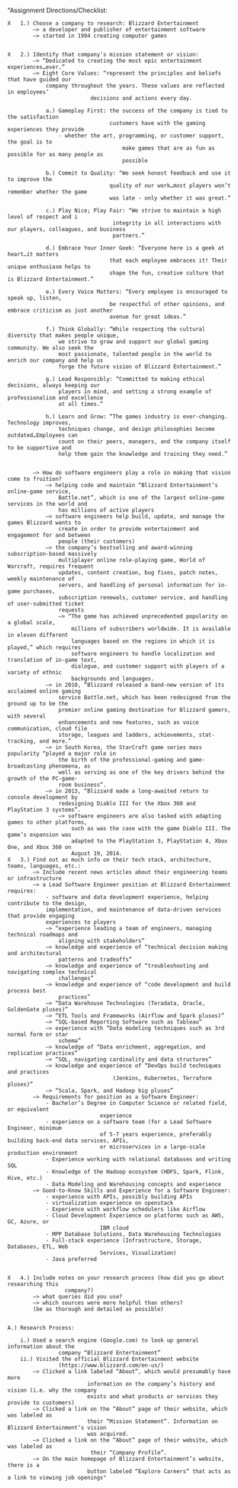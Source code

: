 "Assignment Directions/Checklist:

	X	1.) Choose a company to research: Blizzard Entertainment
			—> a developer and publisher of entertainment software
			—> started in 1994 creating computer games


	X	2.) Identify that company’s mission statement or vision:
			—> “Dedicated to creating the most epic entertainment experiences…ever.”
			—> Eight Core Values: “represent the principles and beliefs that have guided our 
				company throughout the years. These values are reflected in employees’ 
                              decisions and actions every day.

				a.) Gameplay First: the success of the company is tied to the satisfaction 
                                    customers have with the gaming experiences they provide
					- whether the art, programming, or customer support, the goal is to 
                                        make games that are as fun as possible for as many people as 
                                        possible
				
				b.) Commit to Quality: “We seek honest feedback and use it to improve the 
                                    quality of our work…most players won’t remember whether the game 
                                    was late - only whether it was great.”
	
				c.) Play Nice; Play Fair: “We strive to maintain a high level of respect and i
                                     integrity in all interactions with our players, colleagues, and business 
                                     partners.”

				d.) Embrace Your Inner Geek: “Everyone here is a geek at heart…it matters 
                                    that each employee embraces it! Their unique enthusiasm helps to 
                                    shape the fun, creative culture that is Blizzard Entertainment.”

				e.) Every Voice Matters: “Every employee is encouraged to speak up, listen, 
                                    be respectful of other opinions, and embrace criticism as just another 
                                    avenue for great ideas.”
				
				f.) Think Globally: “While respecting the cultural diversity that makes people unique, 
					we strive to grow and support our global gaming community. We also seek the 
					most passionate, talented people in the world to enrich our company and help us 
					forge the future vision of Blizzard Entertainment.”
				
				g.) Lead Responsibly: “Committed to making ethical decisions, always keeping our 
					players in mind, and setting a strong example of professionalism and excellence 
					at all times.”

				h.) Learn and Grow: “The games industry is ever-changing. Technology improves, 
					techniques change, and design philosophies become outdated…Employees can 
					count on their peers, managers, and the company itself to be supportive and 
					help them gain the knowledge and training they need.”


			—> How do software engineers play a role in making that vision come to fruition?
				—> helping code and maintain “Blizzard Entertainment’s online-game service, 
					Battle.net”, which is one of the largest online-game services in the world and 
					has millions of active players
				—> software engineers help build, update, and manage the games Blizzard wants to 
					create in order to provide entertainment and engagement for and between 
					people (their customers)
				—> the company’s bestselling and award-winning subscription-based massively 
					multiplayer online role-playing game, World of Warcraft, requires frequent 
					updates, content creation, bug fixes, patch notes, weekly maintenance of 
					servers, and handling of personal information for in-game purchases, 
					subscription renewals, customer service, and handling of user-submitted ticket 
					requests
					—> “The game has achieved unprecedented popularity on a global scale, 
						millions of subscribers worldwide. It is available in eleven different 
						languages based on the regions in which it is played,” which requires 
						software engineers to handle localization and translation of in-game text, 
						dialogue, and customer support with players of a variety of ethnic 
						backgrounds and languages.
				—> in 2010, “Blizzard released a band-new version of its acclaimed online gaming 
					service Battle.net, which has been redesigned from the ground up to be the 
					premier online gaming destination for Blizzard gamers, with several 
					enhancements and new features, such as voice communication, cloud file 		
					storage, leagues and ladders, achievements, stat-tracking, and more.”
				—> in South Korea, the StarCraft game series mass popularity “played a major role in 
					the birth of the professional-gaming and game-broadcasting phenomena, as 
					well as serving as one of the key drivers behind the growth of the PC-game-
					room business”.
				—> in 2013, “Blizzard made a long-awaited return to console development by 
					redesigning Diablo III for the Xbox 360 and PlayStation 3 systems”.
					—> software engineers are also tasked with adapting games to other platforms, 
						such as was the case with the game Diablo III. The game’s expansion was 
						adapted to the PlayStation 3, PlayStation 4, Xbox One, and Xbox 360 on 
						August 19, 2014.
	X	3.) Find out as much info on their tech stack, architecture, teams, languages, etc.:
			—> Include recent news articles about their engineering teams or infrastructure
			—> a Lead Software Engineer position at Blizzard Entertainment requires:
				- software and data development experience, helping contribute to the design, 
				implementation, and maintenance of data-driven services that provide engaging 
				experiences to players
				—> “experience leading a team of engineers, managing technical roadmaps and 
					aligning with stakeholders”
				—> knowledge and experience of “technical decision making and architectural 
					patterns and tradeoffs”
				—> knowledge and experience of “troubleshooting and navigating complex technical 
					challenges”
				—> knowledge and experience of “code development and build process best 
					practices”
				—> “Data Warehouse Technologies (Teradata, Oracle, GoldenGate pluses)”
				—> “ETL Tools and Frameworks (Airflow and Spark pluses)”
				—> “SQL-based Reporting Software such as Tableau”
				—> experience with “Data modeling techniques such as 3rd normal form or star 
					schema”
				—> knowledge of “Data enrichment, aggregation, and replication practices”
				—> “SQL, navigating cardinality and data structures”
				—> knowledge and experience of “DevOps build techniques and practices 
                                     (Jenkins, Kubernetes, Terraform pluses)”
				—> “Scala, Spark, and Hadoop big pluses”
			—> Requirements for position as a Software Engineer:
				- Bachelor’s Degree in Computer Science or related field, or equivalent 
                                 experience
				- experience on a software team (for a Lead Software Engineer, minimum 
                                 of 5-7 years experience, preferably building back-end data services, APIs, 
                                 or microservices in a large-scale production environment
				- Experience working with relational databases and writing SQL
				- Knowledge of the Hadoop ecosystem (HDFS, Spark, Flink, Hive, etc.)
				- Data Modeling and Warehousing concepts and experience
			—> Good-to-Know Skills and Experience for a Software Engineer:
				- experience with APIs, possibly building APIs
				- virtualization experience on openstack
				- Experience with workflow schedulers like Airflow
				- Cloud Development Experience on platforms such as AWS, GC, Azure, or 
                                 IBM cloud
				- MPP Database Solutions, Data Warehousing Technologies
				- Full-stack experience (Infrastructure, Storage, Databases, ETL, Web 
                                 Services, Visualization)
				- Java preferred


	X	4.) Include notes on your research process (how did you go about researching this 
                      company?)
			—> what queries did you use?
			—> which sources were more helpful than others?
			(be as thorough and detailed as possible)


	A.) Research Process:
		
		i.) Used a search engine (Google.com) to look up general information about the 
                    company “Blizzard Entertainment”
		ii.) Visited the official Blizzard Entertainment website 
                    (https://www.blizzard.com/en-us/)
			—> Clicked a link labeled “About”, which would presumably have more 
                             information on the company’s history and vision (i.e. why the company 
                             exists and what products or services they provide to customers)
			—> Clicked a link on the “About” page of their website, which was labeled as 
                             their “Mission Statement”. Information on Blizzard Entertainment’s vision 
                             was acquired.
			—> Clicked a link on the “About” page of their website, which was labeled as 
                              their “Company Profile”.
			—> On the main homepage of Blizzard Entertainment’s website, there is a 
                             button labeled “Explore Careers” that acts as a link to viewing job openings"
